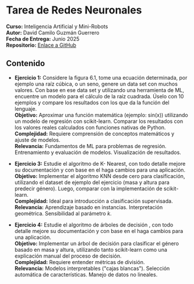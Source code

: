 # Tarea de Redes Neuronales
**Curso:** Inteligencia Artificial y Mini-Robots  
**Autor:** David Camilo Guzmán Guerrero  
**Fecha de Entrega:** Junio 2025  
**Repositorio:** [Enlace a GitHub](https://github.com/lmao813/Tarea_MachineLearning)  

## Contenido  
- **Ejercicio 1:** Considere la figura 6.1, tome una ecuación determinada, por ejemplo una raíz cúbica, o un seno, genere un data set con muchos valores. Con base en ese data set y utilizando una herramienta de ML, encuentre un modelo para el cálculo de la raíz cuadrada. Úselo con 10 ejemplos y compare los resultados con los que da la función del lenguaje.  
**Objetivo:** Aproximar una función matemática (ejemplo: sin(x)) utilizando un modelo de regresión con scikit-learn. Comparar los resultados con los valores reales calculados con funciones nativas de Python.     
**Complejidad:** Requiere comprensión de conceptos matemáticos y ajuste de modelos.  
**Relevancia:** Fundamentos de ML para problemas de regresión. Entrenamiento y evaluación de modelos. Visualización de resultados.  

- **Ejercicio 3:** Estudie el algoritmo de K- Nearest, con todo detalle mejore su documentación y con base en el haga cambios para una aplicación.  
**Objetivo:** Implementar el algoritmo KNN desde cero para clasificación, utilizando el dataset de ejemplo del ejercicio (masa y altura para predecir género). Luego, comparar con la implementación de scikit-learn.  
**Complejidad:** Ideal para introducción a clasificación supervisada.  
**Relevancia:** Aprendizaje basado en instancias. Interpretación geométrica. Sensibilidad al parámetro *k*.  

- **Ejercicio 4:** Estudie el algoritmo de árboles de decisión , con todo detalle mejore su documentación y con base en el haga cambios para una aplicación.  
**Objetivo:** Implementar un árbol de decisión para clasificar el género basado en masa y altura, utilizando tanto scikit-learn como una explicación manual del proceso de decisión.  
**Complejidad:** Requiere entender métricas de división.  
**Relevancia:** Modelos interpretables ("cajas blancas"). Selección automática de características. Manejo de datos no lineales.  
